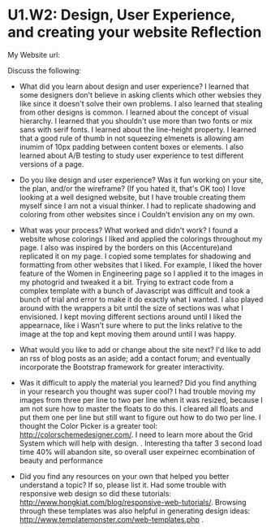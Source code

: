 # U1.W2: Design, User Experience, and creating your website Reflection

My Website url: <!-- Website URL here (remove comment) -->

Discuss the following:

* What did you learn about design and user experience? 
I learned that some designers don't believe in asking clients which other websies they like since it doesn't solve their own problems. I also learned that stealing from other designs is common. I learned about the concept of visual hierarchy. I learned that you shouldn't use more than two fonts or mix sans with serif fonts. I learned about the line-height property. I learned that a good rule of thumb in not squeezing elmenets is allowing am inumim of 10px padding between content boxes or elements. I also learned about A/B testing to study user experience to test different versions of a page.


* Do you like design and user experience? Was it fun working on your site, the plan, and/or the wireframe? (If you hated it, that's OK too)
I love looking at a well designed website, but I have trouble creating them myself since I am not a visual thinker.  I had to replicate shadowing and coloring from other websites since i Couldn't envision any on my own.

* What was your process? What worked and didn't work?
I found a website whose colorings I liked and applied the colorings throughout my page. I also was inspired by the borders on this (Accenture)and replicated it on my page. I copied some templates for shadowing and formatting from other websites that I liked. For example, I liked the hover feature of the Women in Engineering page so I applied it to the images in my photogrid and tweaked it a bit. Trying to extract code from a complex template with a bunch of Javascript was difficult and took a bunch of trial and error to make it do exactly what I wanted. I also played around with the wrappers a bit until the size of sections was what I envisioned. I kept moving different sections around until I liked the appearnace, like i Wasn't sure where to put the links relative to the image at the top and kept moving them around until I was happy.


* What would you like to add or change about the site next?
I'd like to add an rss of blog posts as an aside; add a contact forum; and eventually incorporate the Bootstrap framework for greater interactivity.


* Was it difficult to apply the material you learned? Did you find anything in your research you thought was super cool?
I had trouble moving my images from three per line to two per line when it was resized, because I am not sure how to master the floats to do this. I cleared all floats and put them one per line but still want to figure out how to do two per line. I thought the Color Picker is a greater tool: http://colorschemedesigner.com/. I need to learn more about the Grid System which will help with design.
. 
Interesting tha tafter 3 second load time 40% will abandon site, so overall user expeirnec ecombination of beauty and performance



* Did you find any resources on your own that helped you better understand a topic? If so, please list it.
Had some trouble with responsive web design so did these tutorials: http://www.hongkiat.com/blog/responsive-web-tutorials/. Browsing through these templates was also helpful in generating design ideas: http://www.templatemonster.com/web-templates.php
. 